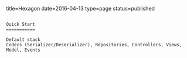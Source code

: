 title=Hexagon
date=2016-04-13
type=page
status=published
~~~~~~

Quick Start
===========

Default stack
Codecs (Serializer/Deserializer), Repositories, Controllers, Views, Model, Events

